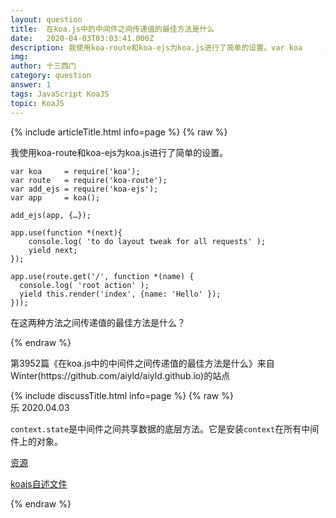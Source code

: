 ```yaml
---
layout: question
title:  在koa.js中的中间件之间传递值的最佳方法是什么
date:   2020-04-03T03:03:41.000Z
description: 我使用koa-route和koa-ejs为koa.js进行了简单的设置。var koa     = require('koa');var route...
img: 
author: 十三西门
category: question
answer: 1
tags: JavaScript KoaJS
topic: KoaJS
---
```

<div class="article-root">
  <div class="article">
    {% include articleTitle.html info=page %}
    {% raw %}
    <div class="article-content"><p><font style="vertical-align: inherit;"><font style="vertical-align: inherit;">我使用koa-route和koa-ejs为koa.js进行了简单的设置。</font></font></p>

<pre><code>var koa     = require('koa');<font></font>
var route   = require('koa-route');<font></font>
var add_ejs = require('koa-ejs');<font></font>
var app     = koa();<font></font>
<font></font>
add_ejs(app, {…});<font></font>
<font></font>
app.use(function *(next){<font></font>
    console.log( 'to do layout tweak for all requests' );<font></font>
    yield next;<font></font>
});<font></font>
<font></font>
app.use(route.get('/', function *(name) {<font></font>
  console.log( 'root action' );<font></font>
  yield this.render('index', {name: 'Hello' });<font></font>
}));<font></font>
</code></pre>

<p><font style="vertical-align: inherit;"><font style="vertical-align: inherit;">在这两种方法之间传递值的最佳方法是什么？</font></font></p></div>
    {% endraw %}
  </div>
  <p class="winter_mark">第3952篇《在koa.js中的中间件之间传递值的最佳方法是什么》来自Winter(https://github.com/aiyld/aiyld.github.io)的站点</p>
  <div class="discuss-wrapper">
    {% include discussTitle.html info=page %}
    {% raw %}
    <div class="discuss-item">
        <div class="discuss-parent">
          <div class="discuss-meta">
            <span class="discuss-user">乐</span>
            <span class="discuss-time">2020.04.03</span>
          </div>
          <div class="discuss-comment"><p><code>context.state</code><font style="vertical-align: inherit;"><font style="vertical-align: inherit;">是中间件之间共享数据的底层方法。</font><font style="vertical-align: inherit;">它是安装</font></font><code>context</code><font style="vertical-align: inherit;"><font style="vertical-align: inherit;">在所有中间件</font><font style="vertical-align: inherit;">上的对象</font><font style="vertical-align: inherit;">。</font></font></p>

<p><a href="https://github.com/koajs/koa/blob/b854d003638b5f5efa2228f488fab0dc31c1b2bf/test/context/state.js" rel="noreferrer"><font style="vertical-align: inherit;"><font style="vertical-align: inherit;">资源</font></font></a></p>

<p><a href="https://github.com/koajs/koa/blob/8ac26b1d77485bc204e5a2eb75970ac18fb7423f/docs/api/context.md#ctxstate" rel="noreferrer"><font style="vertical-align: inherit;"><font style="vertical-align: inherit;">koajs自述文件</font></font></a></p></div>
        </div></div>
    {% endraw %}
  </div>
<div>
